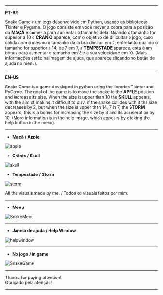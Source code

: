 ***
**PT-BR**

Snake Game é um jogo desenvolvido em Python, usando as bibliotecas Tkinter e Pygame. O jogo consiste em você mover a cobra para a posição da **MAÇÃ** e come-lá para aumentar o tamanho dela. Quando o tamanho for superior a 10 o **CRÂNIO** aparece, com o objetivo de dificultar o jogo, caso colida com o mesmo o tamanho da cobra diminui em 2, entretanto quando o tamanho for superior a 14, de 7 em 7, a **TEMPESTADE** aparece, esta é um bônus para aumentar o tamanho em 3 e a sua velocidade em 10. 
 (Mais informações estão na imagem de ajuda, que aparece clicando no botão de ajuda no menu). 
***
**EN-US**

Snake Game is a game developed in python using the libraries Tkinter and PyGame. The goal of the game is to move the snake to the **APPLE** position and increase its size. When the size is upper than 10 the **SKULL** appears, with the aim of making it difficult to play, if the snake collides with it the size decreases by 2, but when the size is upper than 14, 7 in 7, the **STORM** appears, this is a bonus for increasing the size by 3 and its acceleration by 10. (More information is in the help image, which appears by clicking the help button in the menu).
***
* **Maçã / Apple**

![apple](https://user-images.githubusercontent.com/50464577/63559456-0c770080-c528-11e9-8ce1-bc223ad5ff07.png)
* **Crânio / Skull** 

![skull](https://user-images.githubusercontent.com/50464577/63559488-37615480-c528-11e9-85eb-360db397289a.png)
* **Tempestade / Storm**

![storm](https://user-images.githubusercontent.com/50464577/63559438-e8b3ba80-c527-11e9-9129-78acebb243d8.png)

All the visuals made by me. / Todos os visuais feitos por mim.
***
* **Menu**

![SnakeMenu](https://user-images.githubusercontent.com/50464577/63559518-62e43f00-c528-11e9-8314-604ae32f6790.jpg)
***
* **Janela de ajuda / Help Window**

![helpwindow](https://user-images.githubusercontent.com/50464577/63559723-69bf8180-c529-11e9-889b-cdf39ed0f172.jpg)
***
* **No jogo / In game**

![SnakeGame](https://user-images.githubusercontent.com/50464577/63559563-a50d8080-c528-11e9-9476-1fa0aaa9e441.jpg)
***
Thanks for paying attention!  
Obrigado pela atenção!
***
